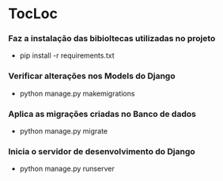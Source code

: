 # TocLoc

### Faz a instalação das bibioltecas utilizadas no projeto
 - pip install -r requirements.txt 

### Verificar alterações nos Models do Django
 - python manage.py makemigrations 

### Aplica as migrações criadas no Banco de dados
- python manage.py migrate

### Inicia o servidor de desenvolvimento do Django
- python manage.py runserver


